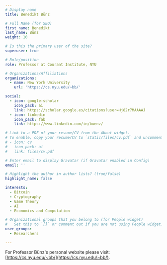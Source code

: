 ```yaml
---
# Display name
title: Benedikt Bünz

# Full Name (for SEO)
first_name: Benedikt
last_name: Bünz
weight: 10

# Is this the primary user of the site?
superuser: true

# Role/position
role: Professor at Courant Institute, NYU

# Organizations/Affiliations
organizations:
  - name: New York University
    url: 'https://cs.nyu.edu/~bb/'

social:
  - icon: google-scholar
    icon_pack: ai
    link: https://scholar.google.es/citations?user=Hj82r7MAAAAJ
  - icon: linkedin
    icon_pack: fab
    link: https://www.linkedin.com/in/buenz/

# Link to a PDF of your resume/CV from the About widget.
# To enable, copy your resume/CV to `static/files/cv.pdf` and uncomment the lines below.
# - icon: cv
#   icon_pack: ai
#   link: files/cv.pdf

# Enter email to display Gravatar (if Gravatar enabled in Config)
email: ''

# Highlight the author in author lists? (true/false)
highlight_name: false

interests:
  - Bitcoin
  - Cryptography
  - Game Theory
  - AI
  - Economics and Computation

# Organizational groups that you belong to (for People widget)
#   Set this to `[]` or comment out if you are not using People widget.
user_groups:
  - Researchers

---
```


For Professor Bünz's personal website please visit: [https://cs.nyu.edu/~bb/](https://cs.nyu.edu/~bb/).

